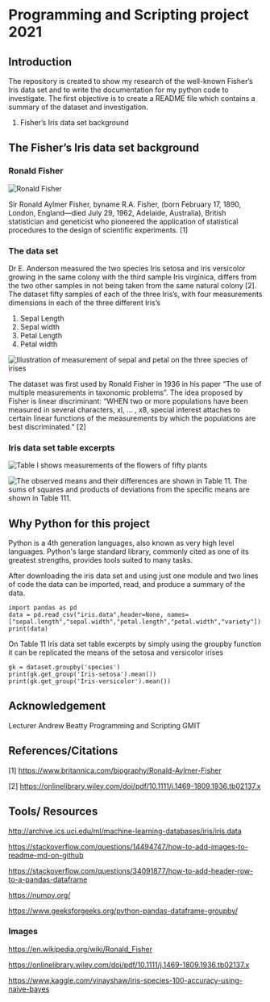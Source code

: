 # Programming and Scripting project 2021

## Introduction
The repository is created to show my research of the well-known Fisher’s Iris data set and to write the documentation for my python code to investigate.  The first objective is to create a README file which contains a summary of the dataset and investigation. 

1.	Fisher’s Iris data set background

## The Fisher’s Iris data set background
### Ronald Fisher

![Ronald Fisher]( https://github.com/DPR-droid/pands-project/blob/main/README%20image%20files/Ronald%20Fisher.JPG)

Sir Ronald Aylmer Fisher, byname R.A. Fisher, (born February 17, 1890, London, England—died July 29, 1962, Adelaide, Australia), British statistician and geneticist who pioneered the application of statistical procedures to the design of scientific experiments. [1]

### The data set
Dr E. Anderson measured the two species Iris setosa and iris versicolor growing in the same colony with the third sample Iris virginica, differs from the two other samples in not being taken from the same natural colony [2]. The dataset fifty samples of each of the three Iris’s, with four measurements dimensions in each of the three different Iris’s
1.	Sepal Length
2.	Sepal width
3.	Petal Length
4.	Petal width

 ![Illustration of measurement of sepal and petal on the three species of irises](https://github.com/DPR-droid/pands-project/blob/main/README%20image%20files/Iris%20Sepal%20and%20Petal.PNG)

The dataset was first used by Ronald Fisher in 1936 in his paper “The use of multiple measurements in taxonomic problems”. The idea proposed by Fisher is linear discriminant: “WHEN two or more populations have been measured in several characters, xl, ... , x8, special interest attaches to certain linear  functions of the measurements  by which the populations are best discriminated.” [2]  


### Iris data set table excerpts

![ Table I shows measurements of the flowers of fifty plants]( https://github.com/DPR-droid/pands-project/blob/main/README%20image%20files/Table%201.PNG)

![ The observed means and their differences are shown in Table 11. The sums of squares and products of deviations  from the specific means are shown in Table 111.]( https://github.com/DPR-droid/pands-project/blob/main/README%20image%20files/Table%202.PNG)

## Why Python for this project
Python is a 4th generation languages, also known as very high level languages.  Python's large standard library, commonly cited as one of its greatest strengths, provides tools suited to many tasks.

After downloading the iris data set and using just one module and two lines of code the data can be imported, read, and produce a summary of the data. 

    import pandas as pd
    data = pd.read_csv("iris.data",header=None, names=["sepal.length","sepal.width","petal.length","petal.width","variety"])
    print(data)

On Table 11 Iris data set table excerpts by simply using the groupby function it can be replicated the means of the setosa and versicolor irises

    gk = dataset.groupby('species')
    print(gk.get_group('Iris-setosa').mean())
    print(gk.get_group('Iris-versicolor').mean())


## Acknowledgement
Lecturer Andrew Beatty Programming and Scripting GMIT


## References/Citations

[1] https://www.britannica.com/biography/Ronald-Aylmer-Fisher

[2] https://onlinelibrary.wiley.com/doi/pdf/10.1111/j.1469-1809.1936.tb02137.x


## Tools/ Resources

http://archive.ics.uci.edu/ml/machine-learning-databases/iris/iris.data

https://stackoverflow.com/questions/14494747/how-to-add-images-to-readme-md-on-github

https://stackoverflow.com/questions/34091877/how-to-add-header-row-to-a-pandas-dataframe

https://numpy.org/

https://www.geeksforgeeks.org/python-pandas-dataframe-groupby/

### Images
 
https://en.wikipedia.org/wiki/Ronald_Fisher

https://onlinelibrary.wiley.com/doi/pdf/10.1111/j.1469-1809.1936.tb02137.x
    
https://www.kaggle.com/vinayshaw/iris-species-100-accuracy-using-naive-bayes




